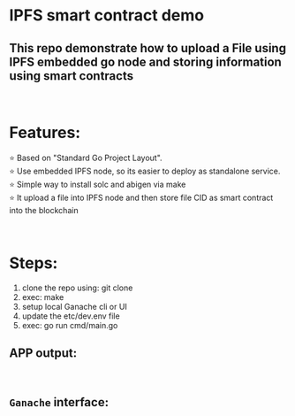 # IPFS smart contract demo

## This repo demonstrate how to upload a File using IPFS embedded go node and storing information using smart contracts

<br>

# Features:

⭐ Based on "Standard Go Project Layout".
<br>⭐ Use embedded IPFS node, so its easier to deploy as standalone service.
<br>⭐ Simple way to install solc and abigen via make
<br>⭐ It upload a file into IPFS node and then store file CID as smart contract into the blockchain

<br>

# Steps:

1. clone the repo using: git clone
2. exec: make
3. setup local Ganache cli or UI
4. update the etc/dev.env file
5. exec: go run cmd/main.go
   <br>

## APP output:

<br>

## `Ganache` interface:

<br>
